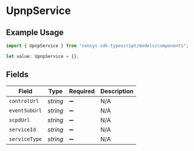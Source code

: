 # UpnpService

## Example Usage

```typescript
import { UpnpService } from "censys-sdk-typescript/models/components";

let value: UpnpService = {};
```

## Fields

| Field              | Type               | Required           | Description        |
| ------------------ | ------------------ | ------------------ | ------------------ |
| `controlUrl`       | *string*           | :heavy_minus_sign: | N/A                |
| `eventSubUrl`      | *string*           | :heavy_minus_sign: | N/A                |
| `scpdUrl`          | *string*           | :heavy_minus_sign: | N/A                |
| `serviceId`        | *string*           | :heavy_minus_sign: | N/A                |
| `serviceType`      | *string*           | :heavy_minus_sign: | N/A                |